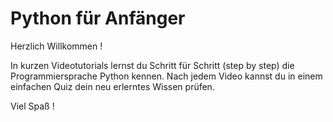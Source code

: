 # Python für Anfänger

Herzlich Willkommen !

In kurzen Videotutorials lernst du Schritt für Schritt (step by step) die Programmiersprache Python kennen. Nach jedem Video kannst du in einem einfachen Quiz dein neu erlerntes Wissen prüfen.

Viel Spaß !
